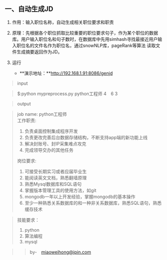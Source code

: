 ## 一、自动生成JD
1. 作用：输入职位名称，自动生成相关职位要求和职责
2. 原理：先根据各个职位抓取比较重要的职位要求句子，作为某个职位的数据库。用户输入职位名和句子数时，在数据库中先用simhash寻找最接近用户输入职位名的文件名作为职位名，通过snowNLP库，pageRank等算法
读取文件生成摘要返回作为JD。

3. 运行
    - **演示地址：**http://192.168.1.91:8086/genjd

>input

> $:python mypreprocess.py python工程师 4　6  3


>output

> job name:  python工程师  
> 工作职责:  
> 
> 1. 负责桌面控制集成程序开发
> 2. 负责更改完善后台数据存储结构，不断支持app端的新功能上线
> 3. 解决封账号、封IP采集难点攻克
> 4. 完成领导交办的其他任务  
> 
> 岗位要求:  
> 
> 1. 可接受长期实习或者应届毕业生
> 2. 能阅读英文文档，熟悉翻墙原理
> 3. 熟悉Mysql数据库和SQL语句
> 4. 掌握版本管理工具的使用方法，如git
> 5. mongodb一年以上开发经验，掌握mongodb的基本操作
> 6. 至少一种熟悉关系数据库的和一种非关系数据库，熟悉SQL语句，熟悉缓存技术  

> 技能要求：
> 1. python
> 2. 算法编程
> 3. mysql

>> by-　miaoweihong@ipin.com
